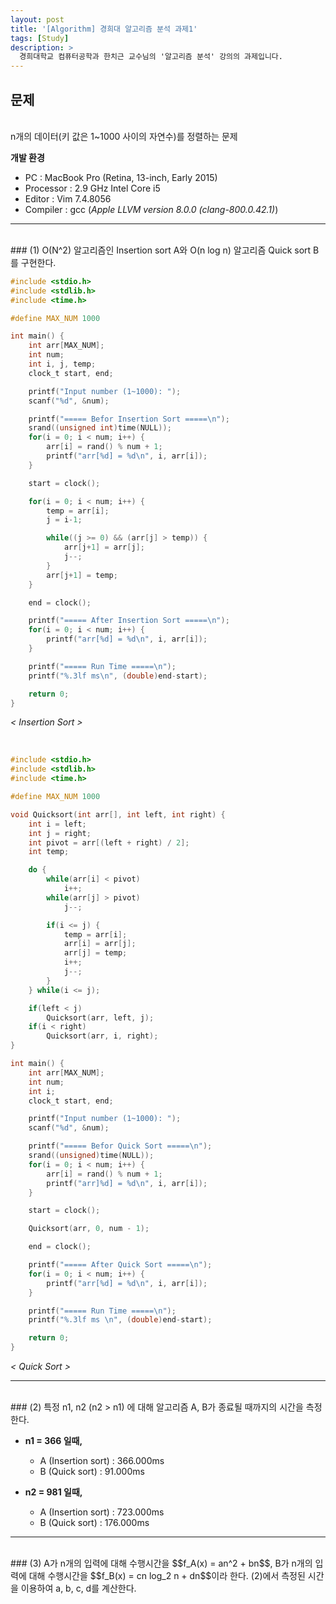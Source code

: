 ```yaml
---
layout: post
title: '[Algorithm] 경희대 알고리즘 분석 과제1'
tags: [Study]
description: >
  경희대학교 컴퓨터공학과 한치근 교수님의 '알고리즘 분석' 강의의 과제입니다.    
---
```


## 문제  

<br/>
n개의 데이터(키 값은 1~1000 사이의 자연수)를 정렬하는 문제  

**개발 환경**  

* PC : MacBook Pro (Retina, 13-inch, Early 2015)  
* Processor : 2.9 GHz Intel Core i5  
* Editor : Vim 7.4.8056  
* Compiler : gcc (*Apple LLVM version 8.0.0 (clang-800.0.42.1)*)  

***

<br/>
### (1) O(N^2) 알고리즘인 Insertion sort A와 O(n log n) 알고리즘 Quick sort B를 구현한다.  
<br/>

```c
#include <stdio.h>
#include <stdlib.h>
#include <time.h>

#define MAX_NUM 1000

int main() {
	int arr[MAX_NUM];
	int num;
	int i, j, temp;
	clock_t start, end;

	printf("Input number (1~1000): ");
	scanf("%d", &num);

	printf("===== Befor Insertion Sort =====\n");
	srand((unsigned int)time(NULL));
	for(i = 0; i < num; i++) {
		arr[i] = rand() % num + 1;
		printf("arr[%d] = %d\n", i, arr[i]);
	}

	start = clock();

	for(i = 0; i < num; i++) {
		temp = arr[i];
		j = i-1;

		while((j >= 0) && (arr[j] > temp)) {
			arr[j+1] = arr[j];
			j--;
		}
		arr[j+1] = temp;
	}

	end = clock();

	printf("===== After Insertion Sort =====\n");
	for(i = 0; i < num; i++) {
		printf("arr[%d] = %d\n", i, arr[i]);
	}

	printf("===== Run Time =====\n");
	printf("%.3lf ms\n", (double)end-start);

	return 0;
}
```

*< Insertion Sort >*

<br/>

```c
#include <stdio.h>
#include <stdlib.h>
#include <time.h>

#define MAX_NUM 1000

void Quicksort(int arr[], int left, int right) {
	int i = left;
	int j = right;
	int pivot = arr[(left + right) / 2];
	int temp;

	do {
		while(arr[i] < pivot)
			i++;
		while(arr[j] > pivot)
			j--;

		if(i <= j) {
			temp = arr[i];
			arr[i] = arr[j];
			arr[j] = temp;
			i++;
			j--;
		}
	} while(i <= j);

	if(left < j)
		Quicksort(arr, left, j);
	if(i < right)
		Quicksort(arr, i, right);
}

int main() {
	int arr[MAX_NUM];
	int num;
	int i;
	clock_t start, end;

	printf("Input number (1~1000): ");
	scanf("%d", &num);

	printf("===== Befor Quick Sort =====\n");
	srand((unsigned)time(NULL));
	for(i = 0; i < num; i++) {
		arr[i] = rand() % num + 1;
		printf("arr]%d] = %d\n", i, arr[i]);
	}

	start = clock();

	Quicksort(arr, 0, num - 1);

	end = clock();

	printf("===== After Quick Sort =====\n");
	for(i = 0; i < num; i++) {
		printf("arr[%d] = %d\n", i, arr[i]);
	}

	printf("===== Run Time =====\n");
	printf("%.3lf ms \n", (double)end-start);

	return 0;
}
```

*< Quick Sort >*

***

<br/>
### (2) 특정 n1, n2 (n2 > n1) 에 대해 알고리즘 A, B가 종료될 때까지의 시간을 측정한다.  
<br/>

* **n1 = 366 일때,**
	* A (Insertion sort) : 366.000ms  
	* B (Quick sort) : 91.000ms  

* **n2 = 981 일때,**
	* A (Insertion sort) : 723.000ms  
	* B (Quick sort) : 176.000ms  

***

<br/>
### (3) A가 n개의 입력에 대해 수행시간을 $$f_A(x) = an^2 + bn$$, B가 n개의 입력에 대해 수행시간을 $$f_B(x) = cn log_2 n + dn$$이라 한다. (2)에서 측정된 시간을 이용하여 a, b, c, d를 계산한다.  
<br/>


